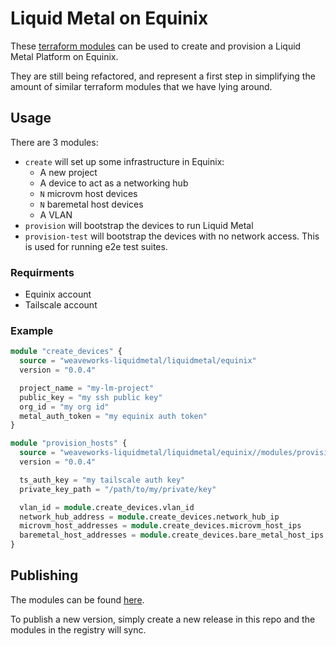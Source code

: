 # Liquid Metal on Equinix

These [terraform modules][registry] can be used to create and provision a Liquid Metal
Platform on Equinix.

They are still being refactored, and represent a first step in simplifying
the amount of similar terraform modules that we have lying around.

## Usage

There are 3 modules:
- `create` will set up some infrastructure in Equinix:
	- A new project
	- A device to act as a networking hub
	- `N` microvm host devices
	- `N` baremetal host devices
	- A VLAN
- `provision` will bootstrap the devices to run Liquid Metal
- `provision-test` will bootstrap the devices with no network access. This is
	used for running e2e test suites.

### Requirments

- Equinix account
- Tailscale account

### Example

```terraform
module "create_devices" {
  source = "weaveworks-liquidmetal/liquidmetal/equinix"
  version = "0.0.4"

  project_name = "my-lm-project"
  public_key = "my ssh public key"
  org_id = "my org id"
  metal_auth_token = "my equinix auth token"
}

module "provision_hosts" {
  source = "weaveworks-liquidmetal/liquidmetal/equinix//modules/provision"
  version = "0.0.4"

  ts_auth_key = "my tailscale auth key"
  private_key_path = "/path/to/my/private/key"

  vlan_id = module.create_devices.vlan_id
  network_hub_address = module.create_devices.network_hub_ip
  microvm_host_addresses = module.create_devices.microvm_host_ips
  baremetal_host_addresses = module.create_devices.bare_metal_host_ips
}
```

## Publishing

The modules can be found [here][registry].

To publish a new version, simply create a new release in this repo and the
modules in the registry will sync.

[registry]: https://registry.terraform.io/modules/weaveworks-liquidmetal/liquidmetal/equinix/latest
